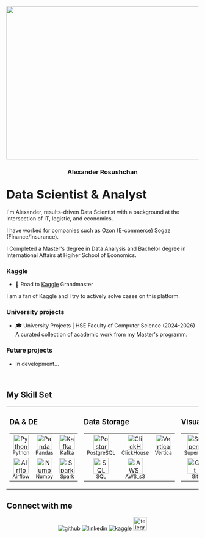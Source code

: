 <div align="center">
<img src="https://i.imgur.com/mESONw2.gif" align="center" height="400" width="800" />
</div>  
  

### <div align="center">Alexander Rosushchan
## <span style="font-size: 1.5em; font-weight: bold;">Data Scientist & Analyst</span>

I`m Alexander, results-driven Data Scientist with a background 
at the intersection of IT, logistic, and economics.

I have worked for companies such as
Ozon (E-commerce) 
Sogaz (Finance/Insurance).

I Completed a Master's degree in Data Analysis
and Bachelor degree in International Affairs at 
Hgiher School of Economics. 
</div>  
  



### Kaggle 
- 🔭 Road to [Kaggle](https://www.kaggle.com/alexanderrrros) Grandmaster  

I am a fan of Kaggle and I try to actively solve cases on this platform. 

### University projects  
- 🎓 University Projects | HSE Faculty of Computer Science (2024-2026)
A curated collection of academic work from my Master's programm.

### Future projects  
- In development...  
  

<br/>  


## My Skill Set  
<table><tr>
    <td valign="top" width="33%">

### DA & DE
<div align="center">
<table>
  <tr>
    <td align="center" width="33%">
      <img src="https://profilinator.rishav.dev/skills-assets/python-original.svg" alt="Python" height="40" />
      <br>
      <sub>Python</sub>
    </td>
    <td align="center" width="33%">
      <img src="https://icon.icepanel.io/Technology/png-shadow-512/Pandas.png" alt="Pandas" height="40" />
      <br>
      <sub>Pandas</sub>
    </td>
    <td align="center" width="33%">
      <img src="https://www.vectorlogo.zone/logos/apache_kafka/apache_kafka-icon.svg" alt="Kafka" height="40" />
      <br>
      <sub>Kafka</sub>
    </td>
  </tr>
  <tr>
    <td align="center" width="33%">
      <img src="https://icon.icepanel.io/Technology/svg/Apache-Airflow.svg" alt="Airflow" height="40" />
      <br>
      <sub>Airflow</sub>
    </td>
    <td align="center" width="33%">
      <img src="https://cdn.worldvectorlogo.com/logos/numpy-1.svg" alt="Numpy" height="40" />
      <br>
      <sub>Numpy</sub>
    </td>
    <td align="center" width="33%">
      <img src="https://cdn.worldvectorlogo.com/logos/apache-spark-5.svg" alt="Spark" height="40" />
      <br>
      <sub>Spark</sub>
    </td>
  </tr>
</table>
</div>

</td>
    <td valign="top" width="33%">

### Data Storage
<div align="center">
<table>
  <tr>
    <td align="center" width="33%">
      <img src="https://profilinator.rishav.dev/skills-assets/postgresql-original-wordmark.svg" alt="PostgreSQL" height="40" />
      <br>
      <sub>PostgreSQL</sub>
    </td>
    <td align="center" width="33%">
      <img src="https://cdn.worldvectorlogo.com/logos/clickhouse-yellow-badge.svg" alt="ClickHouse" height="40" />
      <br>
      <sub>ClickHouse</sub>
    </td>
    <td align="center" width="33%" valign="bottom">
      <img src="https://logotyp.us/file/vertica.svg" alt="Vertica" height="40" />
      <br>
      <sub>Vertica</sub>
    </td>
  </tr>
  <tr>
    <td align="center" width="33%">
      <img src="https://icon.icepanel.io/Technology/svg/Azure-SQL-Database.svg" alt="SQL" height="40" />
      <br>
      <sub>SQL</sub>
    </td>
    <td align="center" width="33%">
      <img src="https://cdn.worldvectorlogo.com/logos/aws-2.svg" alt="AWS_s3" height="40" />
      <br>
      <sub>AWS_s3</sub>
    </td>
  </tr>
  </tr>
  
</table>
</div>

</td>
    <td valign="top" width="33%">

### Visualization & Tools
<div align="center">
<table>
  <tr>
    <td align="center" width="33%">
      <img src="https://cdn.prod.website-files.com/625447c67b621ab49bb7e3e5/65d59a1202406b23ac7621b9_superset-logo.svg" alt="Superset" height="40" />
      <br>
      <sub>Superset</sub>
    </td>
    <td align="center" width="33%">
      <img src="https://cdn.worldvectorlogo.com/logos/power-bi.svg" alt="Power BI" height="40" />
      <br>
      <sub>Power_BI</sub>
    </td>
    <td align="center" width="33%">
      <img src="https://www.vectorlogo.zone/logos/grafana/grafana-icon.svg" alt="Grafana" height="40" />
      <br>
      <sub>Grafana</sub>
    </td>
  </tr>
  <tr>
    <td align="center" width="33%">
      <img src="https://profilinator.rishav.dev/skills-assets/git-scm-icon.svg" alt="Git" height="40" />
      <br>
      <sub>Git</sub>
    </td>
    <td align="center" width="33%">
      <img src="https://cdn.worldvectorlogo.com/logos/excel-4.svg" alt="Excel" height="40" />
      <br>
      <sub>Excel</sub>
    </td>
    <td align="center" width="33%">
      <img src="https://camo.githubusercontent.com/8ddd7494a3ede9c280431b4d3ab2df479446f829d23ae192d3efa63400c0d85f/68747470733a2f2f617661746172732e6d64732e79616e6465782e6e65742f693f69643d35363436613838626337356635333037323665663964313362313935336138655f6c2d31303431343538322d696d616765732d7468756d6273266e3d3133" alt="DataLens" height="40" />
      <br>
      <sub>DataLens</sub>
    </td>
  </tr>
</table>
</div>

</td>
</tr></table>


## Connect with me  
<div align="center">
<a href="https://github.com/AlexRos06" target="_blank">
<img src=https://img.shields.io/badge/github-%2324292e.svg?&style=for-the-badge&logo=github&logoColor=white alt=github style="margin-bottom: 5px;" />
</a>
<a href="https://www.linkedin.com/in/arosushchan/" target="_blank">
<img src=https://img.shields.io/badge/linkedin-%231E77B5.svg?&style=for-the-badge&logo=linkedin&logoColor=white alt=linkedin style="margin-bottom: 5px;" />
</a>
<a href="https://www.kaggle.com/alexanderrrros" target="_blank">
<img src=https://img.shields.io/badge/kaggle-%2344BAE8.svg?&style=for-the-badge&logo=kaggle&logoColor=white alt=kaggle style="margin-bottom: 5px;" />
</a>  
<a href="https://t.me/AllexRos" target="_blank">
<img src="https://img.shields.io/static/v1?message=Telegram&logo=telegram&label=&color=2CA5E0&logoColor=white&labelColor=&style=for-the-badge" height="35" alt="telegram logo"  />
</a>
</div>  


<br/>  
